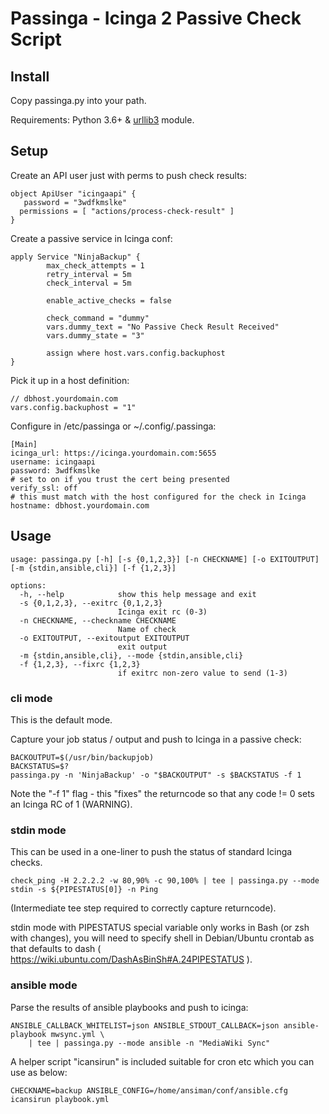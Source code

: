 Passinga - Icinga 2 Passive Check Script
========================================

## Install ##

Copy passinga.py into your path.

Requirements: Python 3.6+ & [urllib3](https://pypi.org/project/urllib3/) module.

## Setup ##

Create an API user just with perms to push check results:

	object ApiUser "icingaapi" {
	   password = "3wdfkmslke"
	  permissions = [ "actions/process-check-result" ]
	}

Create a passive service in Icinga conf:

	apply Service "NinjaBackup" {
			max_check_attempts = 1
			retry_interval = 5m
			check_interval = 5m

			enable_active_checks = false

			check_command = "dummy"
			vars.dummy_text = "No Passive Check Result Received"
			vars.dummy_state = "3"

			assign where host.vars.config.backuphost
	}

Pick it up in a host definition:

    // dbhost.yourdomain.com
    vars.config.backuphost = "1"

Configure in /etc/passinga or ~/.config/.passinga:

	[Main]
	icinga_url: https://icinga.yourdomain.com:5655
	username: icingaapi
	password: 3wdfkmslke
	# set to on if you trust the cert being presented
	verify_ssl: off
	# this must match with the host configured for the check in Icinga
	hostname: dbhost.yourdomain.com


## Usage ##

	usage: passinga.py [-h] [-s {0,1,2,3}] [-n CHECKNAME] [-o EXITOUTPUT] [-m {stdin,ansible,cli}] [-f {1,2,3}]
	
	options:
	  -h, --help            show this help message and exit
	  -s {0,1,2,3}, --exitrc {0,1,2,3}
	                        Icinga exit rc (0-3)
	  -n CHECKNAME, --checkname CHECKNAME
	                        Name of check
	  -o EXITOUTPUT, --exitoutput EXITOUTPUT
	                        exit output
	  -m {stdin,ansible,cli}, --mode {stdin,ansible,cli}
	  -f {1,2,3}, --fixrc {1,2,3}
	                        if exitrc non-zero value to send (1-3)
	

### cli mode ###

This is the default mode.

Capture your job status / output and push to Icinga in a passive check:

	BACKOUTPUT=$(/usr/bin/backupjob)
	BACKSTATUS=$?
	passinga.py -n 'NinjaBackup' -o "$BACKOUTPUT" -s $BACKSTATUS -f 1

Note the "-f 1" flag - this "fixes" the returncode so that any code != 0 sets an Icinga RC of 1 (WARNING).


### stdin mode ###

This can be used in a one-liner to push the status of standard Icinga checks.

    check_ping -H 2.2.2.2 -w 80,90% -c 90,100% | tee | passinga.py --mode stdin -s ${PIPESTATUS[0]} -n Ping

(Intermediate tee step required to correctly capture returncode).

stdin mode with PIPESTATUS special variable only works in Bash (or zsh with changes), you will need to specify shell in Debian/Ubuntu crontab as that defaults to dash ( https://wiki.ubuntu.com/DashAsBinSh#A.24PIPESTATUS ).

### ansible mode ###

Parse the results of ansible playbooks and push to icinga:

    ANSIBLE_CALLBACK_WHITELIST=json ANSIBLE_STDOUT_CALLBACK=json ansible-playbook mwsync.yml \
        | tee | passinga.py --mode ansible -n "MediaWiki Sync"
        
A helper script "icansirun" is included suitable for cron etc which you can use as below:

    CHECKNAME=backup ANSIBLE_CONFIG=/home/ansiman/conf/ansible.cfg icansirun playbook.yml



